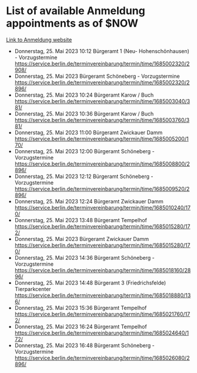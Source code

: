# List of available Anmeldung appointments as of $NOW
[Link to Anmeldung website](https://service.berlin.de/terminvereinbarung/termin/tag.php?termin=1&anliegen[]=120686&dienstleisterlist=122210,122217,327316,122219,327312,122227,327314,122231,327346,122243,327348,122254,122252,329742,122260,329745,122262,329748,122271,327278,122273,327274,122277,327276,330436,122280,327294,122282,327290,122284,327292,122291,327270,122285,327266,122286,327264,122296,327268,150230,329760,122297,327286,122294,327284,122312,329763,122314,329775,122304,327330,122311,327334,122309,327332,317869,122281,327352,122279,329772,122283,122276,327324,122274,327326,122267,329766,122246,327318,122251,327320,122257,327322,122208,327298,122226,327300&herkunft=http%3A%2F%2Fservice.berlin.de%2Fdienstleistung%2F120686%2F)
- Donnerstag, 25. Mai 2023 10:12 Bürgeramt 1 (Neu- Hohenschönhausen) - Vorzugstermine https://service.berlin.de/terminvereinbarung/termin/time/1685002320/2908/
- Donnerstag, 25. Mai 2023  Bürgeramt Schöneberg - Vorzugstermine https://service.berlin.de/terminvereinbarung/termin/time/1685002320/2896/
- Donnerstag, 25. Mai 2023 10:24 Bürgeramt Karow / Buch https://service.berlin.de/terminvereinbarung/termin/time/1685003040/381/
- Donnerstag, 25. Mai 2023 10:36 Bürgeramt Karow / Buch https://service.berlin.de/terminvereinbarung/termin/time/1685003760/381/
- Donnerstag, 25. Mai 2023 11:00 Bürgeramt Zwickauer Damm https://service.berlin.de/terminvereinbarung/termin/time/1685005200/170/
- Donnerstag, 25. Mai 2023 12:00 Bürgeramt Schöneberg - Vorzugstermine https://service.berlin.de/terminvereinbarung/termin/time/1685008800/2896/
- Donnerstag, 25. Mai 2023 12:12 Bürgeramt Schöneberg - Vorzugstermine https://service.berlin.de/terminvereinbarung/termin/time/1685009520/2896/
- Donnerstag, 25. Mai 2023 12:24 Bürgeramt Zwickauer Damm https://service.berlin.de/terminvereinbarung/termin/time/1685010240/170/
- Donnerstag, 25. Mai 2023 13:48 Bürgeramt Tempelhof https://service.berlin.de/terminvereinbarung/termin/time/1685015280/172/
- Donnerstag, 25. Mai 2023  Bürgeramt Zwickauer Damm https://service.berlin.de/terminvereinbarung/termin/time/1685015280/170/
- Donnerstag, 25. Mai 2023 14:36 Bürgeramt Schöneberg - Vorzugstermine https://service.berlin.de/terminvereinbarung/termin/time/1685018160/2896/
- Donnerstag, 25. Mai 2023 14:48 Bürgeramt 3 (Friedrichsfelde) Tierparkcenter https://service.berlin.de/terminvereinbarung/termin/time/1685018880/136/
- Donnerstag, 25. Mai 2023 15:36 Bürgeramt Tempelhof https://service.berlin.de/terminvereinbarung/termin/time/1685021760/172/
- Donnerstag, 25. Mai 2023 16:24 Bürgeramt Tempelhof https://service.berlin.de/terminvereinbarung/termin/time/1685024640/172/
- Donnerstag, 25. Mai 2023 16:48 Bürgeramt Schöneberg - Vorzugstermine https://service.berlin.de/terminvereinbarung/termin/time/1685026080/2896/
